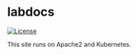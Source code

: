 # labdocs

[![License](https://img.shields.io/badge/License-Apache%202.0-blue.svg)](https://github.com/Kong/kong/blob/master/LICENSE)

This site runs on Apache2 and Kubernetes.